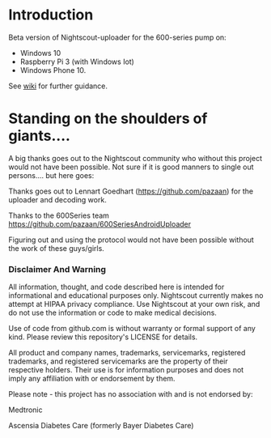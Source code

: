 # Introduction
Beta version of Nightscout-uploader for the 600-series pump on:

* Windows 10
* Raspberry Pi 3 (with Windows Iot)
* Windows Phone 10.

See [wiki](https://github.com/cfaagaard/CGM.NET/wiki) for further guidance.


# Standing on the shoulders of giants....
A big thanks goes out to the Nightscout community who without this project would not have been possible.
Not sure if it is good manners to single out persons.... but here goes:

Thanks goes out to Lennart Goedhart (https://github.com/pazaan) for the uploader and decoding work.

Thanks to the 600Series team https://github.com/pazaan/600SeriesAndroidUploader  

Figuring out and using the protocol would not have been possible without the work of these guys/girls.


### Disclaimer And Warning
All information, thought, and code described here is intended for informational and educational purposes only. 
Nightscout currently makes no attempt at HIPAA privacy compliance. 
Use Nightscout at your own risk, and do not use the information or code to make medical decisions.

Use of code from github.com is without warranty or formal support of any kind. Please review this repository's LICENSE for details.

All product and company names, trademarks, servicemarks, registered trademarks, and registered servicemarks are the property of their respective holders. Their use is for information purposes and does not imply any affiliation with or endorsement by them.

Please note - this project has no association with and is not endorsed by:

Medtronic

Ascensia Diabetes Care (formerly Bayer Diabetes Care)
